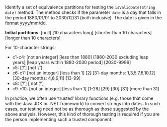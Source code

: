 <panel header="{{ icon_Q_A }} isValidDate">

Identify a set of equivalence partitions for testing the `isValidDate(String date)` method. The method checks if the parameter `date` is a day that falls in the period 1880/01/01 to 2030/12/31 (both inclusive). The date is given in the format yyyy/mm/dd.

<panel type="seamless" header="{{ icon_A }} Answer" minimized>

**Initial partitions**: [null] [10 characters long] [shorter than 10 characters] [longer than 10 characters]

For 10-character strings:

* c1-c4: [not an integer] [less than 1880] [1880-2030 excluding leap years] [leap years within 1880-2030 period] [2030-9999]
* c5: [‘/’] [not ‘/’]
* c6-c7: [not an integer] [less than 1] [2] [31-day months: 1,3,5,7,8,10,12] [30-day months: 4,6,9,11] [13-99]
* c8: [‘/’] [ not ‘/’]
* c9-c10: [not an integer] [less than 1] [1-28] [29] [30] [31] [more than 31]

In practice, we often use ‘trusted’ library functions (e.g. those that come with the Java JDK or .NET framework) to convert strings into dates. In such cases, our testing need not be as thorough as those suggested by the above analysis. However, this kind of thorough testing is required if you are the person implementing such a trusted component.

</panel>
</panel>
